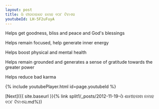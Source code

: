 ```yaml
---
layout: post
title: ଓଁ ବୀରବାହାବେ ନମାହ ୧୦୮ ଟିମଏସ
youtubeId: LH-5F2uFuyA
---
```

 
 
Helps get goodness, bliss and peace and God's blessings
 
Helps remain focused, help generate inner energy 
 
Helps boost physical and mental health 
 
Helps remain grounded and generates a sense of gratitude towards the greater power 
 
Helps reduce bad karma
 
 
 
 


{% include youtubePlayer.html id=page.youtubeId %}
 
[Next]({{ site.baseurl }}{% link  split1/_posts/2012-11-19-ଓଁ ଶାମୀହନାଵା ନମାହ ୧୦୮ ଟିମଏସ.md%})
 
